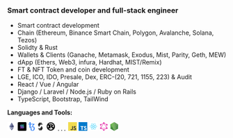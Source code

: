 ### Smart contract developer and full-stack engineer

- Smart contract development
- Chain (Ethereum, Binance Smart Chain, Polygon, Avalanche, Solana, Tezos)
- Solidty & Rust
- Wallets & Clients (Ganache, Metamask, Exodus, Mist, Parity, Geth, MEW)
- dApp (Ethers, Web3, infura, Hardhat, MIST/Remix)
- FT & NFT Token and coin development
- LGE, ICO, IDO, Presale, Dex, ERC-(20, 721, 1155, 223) & Audit
- React / Vue / Angular
- Django / Laravel / Node.js / Ruby on Rails
- TypeScript, Bootstrap, TailWind

**Languages and Tools:**

<code><img height="20" src="images/icons/ethereum.png"></code>
<code><img height="20" src="images/icons/solana.png"></code>
<code><img height="20" src="images/icons/tezos.png"></code>
<code><img height="20" src="images/icons/solidity.png"></code>
<code><img height="20" src="images/icons/rust.png"></code>
<code>...</code>
<code><img height="20" src="https://raw.githubusercontent.com/github/explore/80688e429a7d4ef2fca1e82350fe8e3517d3494d/topics/javascript/javascript.png"></code>
<code><img height="20" src="https://raw.githubusercontent.com/github/explore/80688e429a7d4ef2fca1e82350fe8e3517d3494d/topics/typescript/typescript.png"></code>
<code><img height="20" src="https://raw.githubusercontent.com/github/explore/80688e429a7d4ef2fca1e82350fe8e3517d3494d/topics/react/react.png"></code>
<code><img height="20" src="https://raw.githubusercontent.com/github/explore/5c058a388828bb5fde0bcafd4bc867b5bb3f26f3/topics/graphql/graphql.png"></code>
<code><img height="20" src="https://raw.githubusercontent.com/github/explore/80688e429a7d4ef2fca1e82350fe8e3517d3494d/topics/nodejs/nodejs.png"></code>
